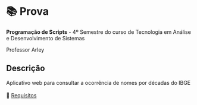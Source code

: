 # :books: Prova
**Programação de Scripts** - 4º Semestre do curso de Tecnologia em Análise e Desenvolvimento de Sistemas

<p>Professor Arley</p>

## Descrição
Aplicativo web para consultar a ocorrência de nomes por décadas do IBGE
<br>
<br>
:bookmark_tabs: [Requisitos](https://github.com/JulianaMaria-Lab/IBGE/blob/main/front/arquivos/Prova28nov-TipoA.pdf)


